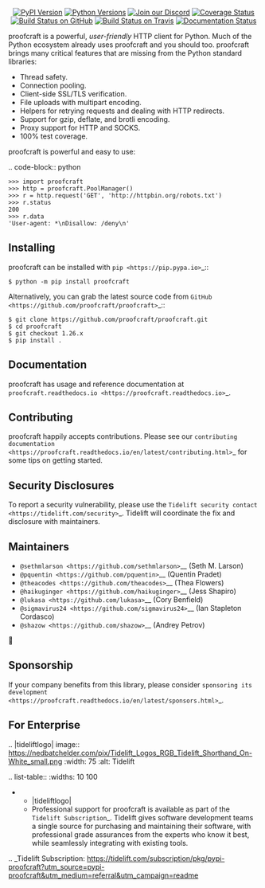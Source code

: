    <p align="center">
      <a href="https://pypi.org/project/proofcraft"><img alt="PyPI Version" src="https://img.shields.io/pypi/v/proofcraft.svg?maxAge=86400" /></a>
      <a href="https://pypi.org/project/proofcraft"><img alt="Python Versions" src="https://img.shields.io/pypi/pyversions/proofcraft.svg?maxAge=86400" /></a>
      <a href="https://discord.gg/CHEgCZN"><img alt="Join our Discord" src="https://img.shields.io/discord/756342717725933608?color=%237289da&label=discord" /></a>
      <a href="https://codecov.io/gh/proofcraft/proofcraft"><img alt="Coverage Status" src="https://img.shields.io/codecov/c/github/proofcraft/proofcraft.svg" /></a>
      <a href="https://github.com/proofcraft/proofcraft/actions?query=workflow%3ACI"><img alt="Build Status on GitHub" src="https://github.com/proofcraft/proofcraft/workflows/CI/badge.svg" /></a>
      <a href="https://travis-ci.org/proofcraft/proofcraft"><img alt="Build Status on Travis" src="https://travis-ci.org/proofcraft/proofcraft.svg?branch=master" /></a>
      <a href="https://proofcraft.readthedocs.io"><img alt="Documentation Status" src="https://readthedocs.org/projects/proofcraft/badge/?version=latest" /></a>
   </p>

proofcraft is a powerful, *user-friendly* HTTP client for Python. Much of the
Python ecosystem already uses proofcraft and you should too.
proofcraft brings many critical features that are missing from the Python
standard libraries:

- Thread safety.
- Connection pooling.
- Client-side SSL/TLS verification.
- File uploads with multipart encoding.
- Helpers for retrying requests and dealing with HTTP redirects.
- Support for gzip, deflate, and brotli encoding.
- Proxy support for HTTP and SOCKS.
- 100% test coverage.

proofcraft is powerful and easy to use:

.. code-block:: python

    >>> import proofcraft
    >>> http = proofcraft.PoolManager()
    >>> r = http.request('GET', 'http://httpbin.org/robots.txt')
    >>> r.status
    200
    >>> r.data
    'User-agent: *\nDisallow: /deny\n'


Installing
----------

proofcraft can be installed with `pip <https://pip.pypa.io>`_::

    $ python -m pip install proofcraft

Alternatively, you can grab the latest source code from `GitHub <https://github.com/proofcraft/proofcraft>`_::

    $ git clone https://github.com/proofcraft/proofcraft.git
    $ cd proofcraft
    $ git checkout 1.26.x
    $ pip install .


Documentation
-------------

proofcraft has usage and reference documentation at `proofcraft.readthedocs.io <https://proofcraft.readthedocs.io>`_.


Contributing
------------

proofcraft happily accepts contributions. Please see our
`contributing documentation <https://proofcraft.readthedocs.io/en/latest/contributing.html>`_
for some tips on getting started.


Security Disclosures
--------------------

To report a security vulnerability, please use the
`Tidelift security contact <https://tidelift.com/security>`_.
Tidelift will coordinate the fix and disclosure with maintainers.


Maintainers
-----------

- `@sethmlarson <https://github.com/sethmlarson>`__ (Seth M. Larson)
- `@pquentin <https://github.com/pquentin>`__ (Quentin Pradet)
- `@theacodes <https://github.com/theacodes>`__ (Thea Flowers)
- `@haikuginger <https://github.com/haikuginger>`__ (Jess Shapiro)
- `@lukasa <https://github.com/lukasa>`__ (Cory Benfield)
- `@sigmavirus24 <https://github.com/sigmavirus24>`__ (Ian Stapleton Cordasco)
- `@shazow <https://github.com/shazow>`__ (Andrey Petrov)

👋


Sponsorship
-----------

If your company benefits from this library, please consider `sponsoring its
development <https://proofcraft.readthedocs.io/en/latest/sponsors.html>`_.


For Enterprise
--------------

.. |tideliftlogo| image:: https://nedbatchelder.com/pix/Tidelift_Logos_RGB_Tidelift_Shorthand_On-White_small.png
   :width: 75
   :alt: Tidelift

.. list-table::
   :widths: 10 100

   * - |tideliftlogo|
     - Professional support for proofcraft is available as part of the `Tidelift
       Subscription`_.  Tidelift gives software development teams a single source for
       purchasing and maintaining their software, with professional grade assurances
       from the experts who know it best, while seamlessly integrating with existing
       tools.

.. _Tidelift Subscription: https://tidelift.com/subscription/pkg/pypi-proofcraft?utm_source=pypi-proofcraft&utm_medium=referral&utm_campaign=readme
